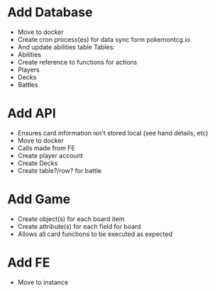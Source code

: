 # Add Database
 - Move to docker
 - Create cron process(es) for data sync form pokemontcg.io
  - And update abilities table
 Tables:
  - Abilities
   - Create reference to functions for actions
  - Players
  - Decks
  - Battles

# Add API
 - Ensures card information isn't stored local (see hand details, etc)
 - Move to docker
 - Calls made from FE
  - Create player account
  - Create Decks
  - Create table?/row? for battle

# Add Game
 - Create object(s) for each board item
 - Create attribute(s) for each field for board
 - Allows all card functions to be executed as expected

# Add FE
 - Move to instance